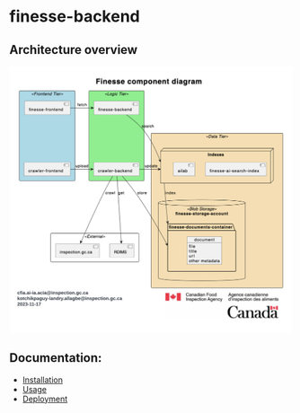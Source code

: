 # finesse-backend

## Architecture overview

![Alt text](docs/finesse-component-diagram.png "Finesse component diagram")

## Documentation:

* [Installation](docs/INSTALLATION.md)
* [Usage](docs/USAGE.md)
* [Deployment](docs/DEPLOYMENT.md)

